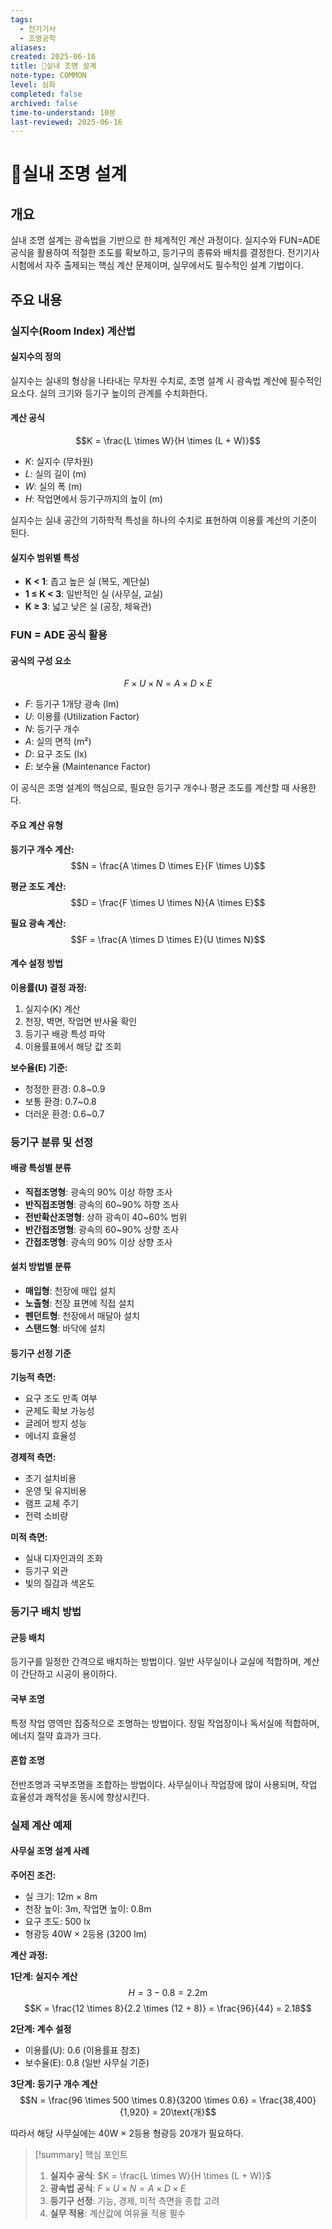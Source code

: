 ```yaml
---
tags:
  - 전기기사
  - 조명공학
aliases: 
created: 2025-06-16
title: 📝실내 조명 설계
note-type: COMMON
level: 심화
completed: false
archived: false
time-to-understand: 10분
last-reviewed: 2025-06-16
---
```


# 📝실내 조명 설계

## 개요

실내 조명 설계는 광속법을 기반으로 한 체계적인 계산 과정이다. 실지수와 FUN=ADE 공식을 활용하여 적절한 조도를 확보하고, 등기구의 종류와 배치를 결정한다. 전기기사 시험에서 자주 출제되는 핵심 계산 문제이며, 실무에서도 필수적인 설계 기법이다.

## 주요 내용

### 실지수(Room Index) 계산법

#### 실지수의 정의
실지수는 실내의 형상을 나타내는 무차원 수치로, 조명 설계 시 광속법 계산에 필수적인 요소다. 실의 크기와 등기구 높이의 관계를 수치화한다.

#### 계산 공식
$$K = \frac{L \times W}{H \times (L + W)}$$

- $K$: 실지수 (무차원)
- $L$: 실의 길이 (m)
- $W$: 실의 폭 (m)  
- $H$: 작업면에서 등기구까지의 높이 (m)

실지수는 실내 공간의 기하학적 특성을 하나의 수치로 표현하여 이용률 계산의 기준이 된다.

#### 실지수 범위별 특성
- **K < 1**: 좁고 높은 실 (복도, 계단실)
- **1 ≤ K < 3**: 일반적인 실 (사무실, 교실)
- **K ≥ 3**: 넓고 낮은 실 (공장, 체육관)

### FUN = ADE 공식 활용

#### 공식의 구성 요소
$$F \times U \times N = A \times D \times E$$

- $F$: 등기구 1개당 광속 (lm)
- $U$: 이용률 (Utilization Factor)
- $N$: 등기구 개수
- $A$: 실의 면적 (m²)
- $D$: 요구 조도 (lx)
- $E$: 보수율 (Maintenance Factor)

이 공식은 조명 설계의 핵심으로, 필요한 등기구 개수나 평균 조도를 계산할 때 사용한다.

#### 주요 계산 유형

**등기구 개수 계산:**
$$N = \frac{A \times D \times E}{F \times U}$$

**평균 조도 계산:**
$$D = \frac{F \times U \times N}{A \times E}$$

**필요 광속 계산:**
$$F = \frac{A \times D \times E}{U \times N}$$

#### 계수 설정 방법

**이용률(U) 결정 과정:**
1. 실지수(K) 계산
2. 천장, 벽면, 작업면 반사율 확인
3. 등기구 배광 특성 파악
4. 이용률표에서 해당 값 조회

**보수율(E) 기준:**
- 청정한 환경: 0.8~0.9
- 보통 환경: 0.7~0.8
- 더러운 환경: 0.6~0.7

### 등기구 분류 및 선정

#### 배광 특성별 분류
- **직접조명형**: 광속의 90% 이상 하향 조사
- **반직접조명형**: 광속의 60~90% 하향 조사
- **전반확산조명형**: 상하 광속이 40~60% 범위
- **반간접조명형**: 광속의 60~90% 상향 조사
- **간접조명형**: 광속의 90% 이상 상향 조사

#### 설치 방법별 분류
- **매입형**: 천장에 매입 설치
- **노출형**: 천장 표면에 직접 설치
- **펜던트형**: 천장에서 매달아 설치
- **스탠드형**: 바닥에 설치

#### 등기구 선정 기준

**기능적 측면:**
- 요구 조도 만족 여부
- 균제도 확보 가능성
- 글레어 방지 성능
- 에너지 효율성

**경제적 측면:**
- 초기 설치비용
- 운영 및 유지비용
- 램프 교체 주기
- 전력 소비량

**미적 측면:**
- 실내 디자인과의 조화
- 등기구 외관
- 빛의 질감과 색온도

### 등기구 배치 방법

#### 균등 배치
등기구를 일정한 간격으로 배치하는 방법이다. 일반 사무실이나 교실에 적합하며, 계산이 간단하고 시공이 용이하다.

#### 국부 조명
특정 작업 영역만 집중적으로 조명하는 방법이다. 정밀 작업장이나 독서실에 적합하며, 에너지 절약 효과가 크다.

#### 혼합 조명
전반조명과 국부조명을 조합하는 방법이다. 사무실이나 작업장에 많이 사용되며, 작업 효율성과 쾌적성을 동시에 향상시킨다.

### 실제 계산 예제

#### 사무실 조명 설계 사례

**주어진 조건:**
- 실 크기: 12m × 8m
- 천장 높이: 3m, 작업면 높이: 0.8m
- 요구 조도: 500 lx
- 형광등 40W × 2등용 (3200 lm)

**계산 과정:**

**1단계: 실지수 계산**
$$H = 3 - 0.8 = 2.2\text{m}$$
$$K = \frac{12 \times 8}{2.2 \times (12 + 8)} = \frac{96}{44} = 2.18$$

**2단계: 계수 설정**
- 이용률(U): 0.6 (이용률표 참조)
- 보수율(E): 0.8 (일반 사무실 기준)

**3단계: 등기구 개수 계산**
$$N = \frac{96 \times 500 \times 0.8}{3200 \times 0.6} = \frac{38,400}{1,920} = 20\text{개}$$

따라서 해당 사무실에는 40W × 2등용 형광등 20개가 필요하다.


>[!summary] 핵심 포인트
>1. **실지수 공식**: $K = \frac{L \times W}{H \times (L + W)}$
>2. **광속법 공식**: $F \times U \times N = A \times D \times E$
>3. **등기구 선정**: 기능, 경제, 미적 측면을 종합 고려
>4. **실무 적용**: 계산값에 여유율 적용 필수





